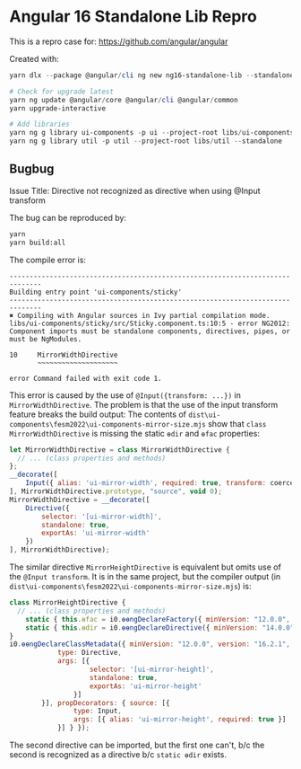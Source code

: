 # Angular 16 Standalone Lib Repro

This is a repro case for:
https://github.com/angular/angular

Created with:

```ps1
yarn dlx --package @angular/cli ng new ng16-standalone-lib --standalone --package-manager=yarn --create-application=false --minimal --commit=false

# Check for upgrade latest
yarn ng update @angular/core @angular/cli @angular/common
yarn upgrade-interactive

# Add libraries
yarn ng g library ui-components -p ui --project-root libs/ui-components --standalone
yarn ng g library util -p util --project-root libs/util --standalone

```

## Bugbug

Issue Title: Directive not recognized as directive when using @Input transform

The bug can be reproduced by:

```sh
yarn
yarn build:all
```

The compile error is:
```
------------------------------------------------------------------------------
Building entry point 'ui-components/sticky'
------------------------------------------------------------------------------
✖ Compiling with Angular sources in Ivy partial compilation mode.
libs/ui-components/sticky/src/Sticky.component.ts:10:5 - error NG2012: Component imports must be standalone components, directives, pipes, or must be NgModules.

10     MirrorWidthDirective
       ~~~~~~~~~~~~~~~~~~~~

error Command failed with exit code 1.
```

This error is caused by the use of `@Input({transform: ...})` in `MirrorWidthDirective`. The problem is that the use of the input transform feature breaks the build output: The contents of `dist\ui-components\fesm2022\ui-components-mirror-size.mjs` show that `class MirrorWidthDirective` is missing the static `ɵdir` and `ɵfac` properties:

```js
let MirrorWidthDirective = class MirrorWidthDirective {
  // ... (class properties and methods)
};
__decorate([
    Input({ alias: 'ui-mirror-width', required: true, transform: coerceElement })
], MirrorWidthDirective.prototype, "source", void 0);
MirrorWidthDirective = __decorate([
    Directive({
        selector: '[ui-mirror-width]',
        standalone: true,
        exportAs: 'ui-mirror-width'
    })
], MirrorWidthDirective);
```

The similar directive `MirrorHeightDirective` is equivalent but omits use of the `@Input transform`. It is in the same project, but the compiler output (in `dist\ui-components\fesm2022\ui-components-mirror-size.mjs`) is:

```js
class MirrorHeightDirective {
  // ... (class properties and methods)
    static { this.ɵfac = i0.ɵɵngDeclareFactory({ minVersion: "12.0.0", version: "16.2.1", ngImport: i0, type: MirrorHeightDirective, deps: [], target: i0.ɵɵFactoryTarget.Directive }); }
    static { this.ɵdir = i0.ɵɵngDeclareDirective({ minVersion: "14.0.0", version: "16.2.1", type: MirrorHeightDirective, isStandalone: true, selector: "[ui-mirror-height]", inputs: { source: ["ui-mirror-height", "source"] }, exportAs: ["ui-mirror-height"], usesOnChanges: true, ngImport: i0 }); }
}
i0.ɵɵngDeclareClassMetadata({ minVersion: "12.0.0", version: "16.2.1", ngImport: i0, type: MirrorHeightDirective, decorators: [{
            type: Directive,
            args: [{
                    selector: '[ui-mirror-height]',
                    standalone: true,
                    exportAs: 'ui-mirror-height'
                }]
        }], propDecorators: { source: [{
                type: Input,
                args: [{ alias: 'ui-mirror-height', required: true }]
            }] } });
```

The second directive can be imported, but the first one can't, b/c the second is recognized as a directive b/c `static ɵdir` exists.
